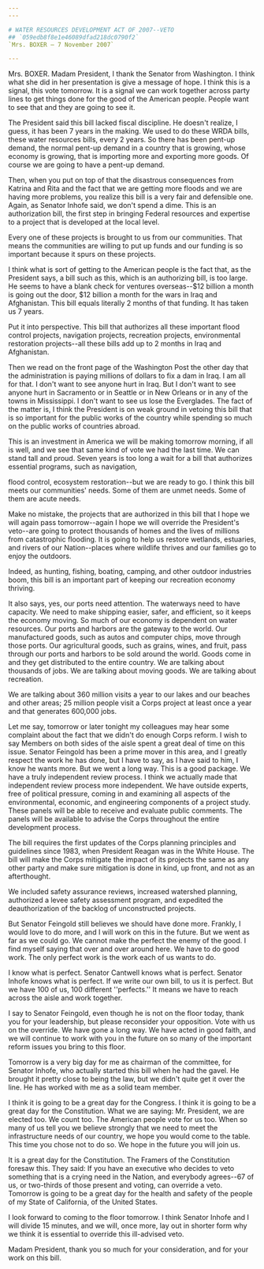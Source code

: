 ```yaml
---
---

# WATER RESOURCES DEVELOPMENT ACT OF 2007--VETO
## `059edb8f8e1e46089dfad218dc0790f2`
`Mrs. BOXER — 7 November 2007`

---
```



Mrs. BOXER. Madam President, I thank the Senator from Washington. I 
think what she did in her presentation is give a message of hope. I 
think this is a signal, this vote tomorrow. It is a signal we can work 
together across party lines to get things done for the good of the 
American people. People want to see that and they are going to see it.

The President said this bill lacked fiscal discipline. He doesn't 
realize, I guess, it has been 7 years in the making. We used to do 
these WRDA bills, these water resources bills, every 2 years. So there 
has been pent-up demand, the normal pent-up demand in a country that is 
growing, whose economy is growing, that is importing more and exporting 
more goods. Of course we are going to have a pent-up demand.

Then, when you put on top of that the disastrous consequences from 
Katrina and Rita and the fact that we are getting more floods and we 
are having more problems, you realize this bill is a very fair and 
defensible one. Again, as Senator Inhofe said, we don't spend a dime. 
This is an authorization bill, the first step in bringing Federal 
resources and expertise to a project that is developed at the local 
level.

Every one of these projects is brought to us from our communities. 
That means the communities are willing to put up funds and our funding 
is so important because it spurs on these projects.

I think what is sort of getting to the American people is the fact 
that, as the President says, a bill such as this, which is an 
authorizing bill, is too large. He seems to have a blank check for 
ventures overseas--$12 billion a month is going out the door, $12 
billion a month for the wars in Iraq and Afghanistan. This bill equals 
literally 2 months of that funding. It has taken us 7 years.

Put it into perspective. This bill that authorizes all these 
important flood control projects, navigation projects, recreation 
projects, environmental restoration projects--all these bills add up to 
2 months in Iraq and Afghanistan.

Then we read on the front page of the Washington Post the other day 
that the administration is paying millions of dollars to fix a dam in 
Iraq. I am all for that. I don't want to see anyone hurt in Iraq. But I 
don't want to see anyone hurt in Sacramento or in Seattle or in New 
Orleans or in any of the towns in Mississippi. I don't want to see us 
lose the Everglades. The fact of the matter is, I think the President 
is on weak ground in vetoing this bill that is so important for the 
public works of the country while spending so much on the public works 
of countries abroad.

This is an investment in America we will be making tomorrow morning, 
if all is well, and we see that same kind of vote we had the last time. 
We can stand tall and proud. Seven years is too long a wait for a bill 
that authorizes essential programs, such as navigation,


flood control, ecosystem restoration--but we are ready to go. I think 
this bill meets our communities' needs. Some of them are unmet needs. 
Some of them are acute needs.

Make no mistake, the projects that are authorized in this bill that I 
hope we will again pass tomorrow--again I hope we will override the 
President's veto--are going to protect thousands of homes and the lives 
of millions from catastrophic flooding. It is going to help us restore 
wetlands, estuaries, and rivers of our Nation--places where wildlife 
thrives and our families go to enjoy the outdoors.

Indeed, as hunting, fishing, boating, camping, and other outdoor 
industries boom, this bill is an important part of keeping our 
recreation economy thriving.

It also says, yes, our ports need attention. The waterways need to 
have capacity. We need to make shipping easier, safer, and efficient, 
so it keeps the economy moving. So much of our economy is dependent on 
water resources. Our ports and harbors are the gateway to the world. 
Our manufactured goods, such as autos and computer chips, move through 
those ports. Our agricultural goods, such as grains, wines, and fruit, 
pass through our ports and harbors to be sold around the world. Goods 
come in and they get distributed to the entire country. We are talking 
about thousands of jobs. We are talking about moving goods. We are 
talking about recreation.


We are talking about 360 million visits a year to our lakes and our 
beaches and other areas; 25 million people visit a Corps project at 
least once a year and that generates 600,000 jobs.

Let me say, tomorrow or later tonight my colleagues may hear some 
complaint about the fact that we didn't do enough Corps reform. I wish 
to say Members on both sides of the aisle spent a great deal of time on 
this issue. Senator Feingold has been a prime mover in this area, and I 
greatly respect the work he has done, but I have to say, as I have said 
to him, I know he wants more. But we went a long way. This is a good 
package. We have a truly independent review process. I think we 
actually made that independent review process more independent. We have 
outside experts, free of political pressure, coming in and examining 
all aspects of the environmental, economic, and engineering components 
of a project study. These panels will be able to receive and evaluate 
public comments. The panels will be available to advise the Corps 
throughout the entire development process.

The bill requires the first updates of the Corps planning principles 
and guidelines since 1983, when President Reagan was in the White 
House. The bill will make the Corps mitigate the impact of its projects 
the same as any other party and make sure mitigation is done in kind, 
up front, and not as an afterthought.

We included safety assurance reviews, increased watershed planning, 
authorized a levee safety assessment program, and expedited the 
deauthorization of the backlog of unconstructed projects.

But Senator Feingold still believes we should have done more. 
Frankly, I would love to do more, and I will work on this in the 
future. But we went as far as we could go. We cannot make the perfect 
the enemy of the good. I find myself saying that over and over around 
here. We have to do good work. The only perfect work is the work each 
of us wants to do.

I know what is perfect. Senator Cantwell knows what is perfect. 
Senator Inhofe knows what is perfect. If we write our own bill, to us 
it is perfect. But we have 100 of us, 100 different ''perfects.'' It 
means we have to reach across the aisle and work together.

I say to Senator Feingold, even though he is not on the floor today, 
thank you for your leadership, but please reconsider your opposition. 
Vote with us on the override. We have gone a long way. We have acted in 
good faith, and we will continue to work with you in the future on so 
many of the important reform issues you bring to this floor.

Tomorrow is a very big day for me as chairman of the committee, for 
Senator Inhofe, who actually started this bill when he had the gavel. 
He brought it pretty close to being the law, but we didn't quite get it 
over the line. He has worked with me as a solid team member.

I think it is going to be a great day for the Congress. I think it is 
going to be a great day for the Constitution. What we are saying: Mr. 
President, we are elected too. We count too. The American people vote 
for us too. When so many of us tell you we believe strongly that we 
need to meet the infrastructure needs of our country, we hope you would 
come to the table. This time you chose not to do so. We hope in the 
future you will join us.

It is a great day for the Constitution. The Framers of the 
Constitution foresaw this. They said: If you have an executive who 
decides to veto something that is a crying need in the Nation, and 
everybody agrees--67 of us, or two-thirds of those present and voting, 
can override a veto. Tomorrow is going to be a great day for the health 
and safety of the people of my State of California, of the United 
States.

I look forward to coming to the floor tomorrow. I think Senator 
Inhofe and I will divide 15 minutes, and we will, once more, lay out in 
shorter form why we think it is essential to override this ill-advised 
veto.

Madam President, thank you so much for your consideration, and for 
your work on this bill.